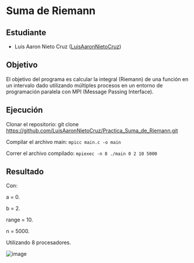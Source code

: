 # Suma de Riemann

## Estudiante
- Luis Aaron Nieto Cruz ([LuisAaronNietoCruz](https://github.com/LuisAaronNietoCruz))

## Objetivo
El objetivo del programa es calcular la integral (Riemann) de una función en un intervalo dado utilizando múltiples procesos en un entorno de programación paralela con MPI (Message Passing Interface).

## Ejecución
Clonar el repositorio:
git clone https://github.com/LuisAaronNietoCruz/Practica_Suma_de_Riemann.git

Compilar el archivo main:
`mpicc main.c -o main`

Correr el archivo compilado:
`mpiexec -n 8 ./main 0 2 10 5000`

## Resultado

Con:

a = 0.

b = 2.

range = 10.

n = 5000.

Utilizando 8 procesadores.

![image](https://github.com/LuisAaronNietoCruz/Practica_Suma_de_Riemann/blob/main/Compilaci%C3%B3n_main.c.jpg)
